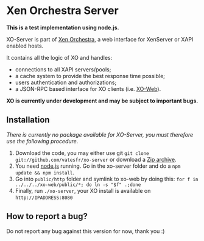 # Xen Orchestra Server

**This is a test implementation using node.js.**

XO-Server is part of [Xen Orchestra](https://github.com/vatesfr/xo), a web interface for XenServer or XAPI enabled hosts.

It contains all the logic of XO and handles:

- connections to all XAPI servers/pools;
- a cache system to provide the best response time possible;
- users authentication and authorizations;
- a JSON-RPC based interface for XO clients (i.e. [XO-Web](https://github.com/vatesfr/xo-web)).

__XO is currently under development and may be subject to important bugs.__

## Installation

_There is currently no package available for XO-Server, you must therefore use the following procedure._

1. Download the code, you may either use git `git clone git://github.com/vatesfr/xo-server` or download a [Zip archive](https://github.com/vatesfr/xo-server/archive/master.zip).
2. You need [node.js](http://nodejs.org/) running. Go in the xo-server folder and do a `npm update && npm install`.
3. Go into `public/http` folder and symlink to xo-web by doing this: `for f in ../../../xo-web/public/*; do ln -s "$f" .;done`
4. Finally, run `./xo-server`, your XO install is available on `http://IPADDRESS:8080`

## How to report a bug?

Do not report any bug against this version for now, thank you :)
